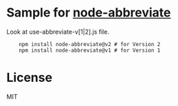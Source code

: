 # Sample for [node-abbreviate](https://github.com/gitfaf/node-abbreviate)

Look at use-abbreviate-v[1|2].js file.

```
    npm install node-abbreviate@v2 # for Version 2
    npm install node-abbreviate@v1 # for Version 1
```

# License

MIT
